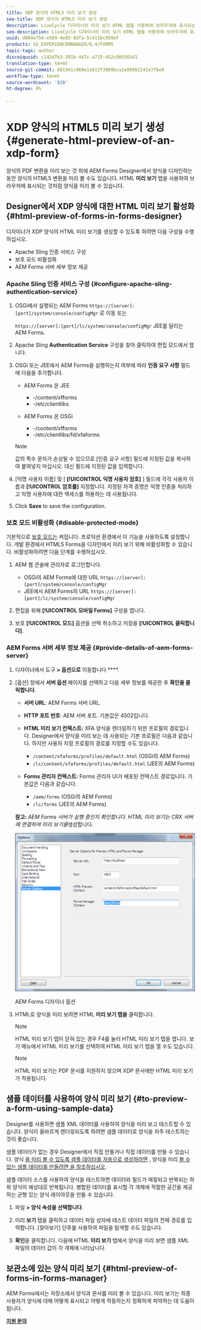 ```yaml
---
title: XDP 양식의 HTML5 미리 보기 생성
seo-title: XDP 양식의 HTML5 미리 보기 생성
description: LiveCycle 디자이너의 미리 보기 HTML 탭을 사용하여 브라우저에 표시되는 양식을 미리 볼 수 있습니다.
seo-description: LiveCycle 디자이너의 미리 보기 HTML 탭을 사용하여 브라우저에 표시되는 양식을 미리 볼 수 있습니다.
uuid: d004e75d-e569-4e85-8dfa-5c411bc959af
products: SG_EXPERIENCEMANAGER/6.4/FORMS
topic-tags: author
discoiquuid: c142d7b3-301b-447c-a715-452c905565d1
translation-type: tm+mt
source-git-commit: 801941c060e1a912f3969bca1e89962241e7fbe0
workflow-type: tm+mt
source-wordcount: '820'
ht-degree: 0%

---
```



# XDP 양식의 HTML5 미리 보기 생성 {#generate-html-preview-of-an-xdp-form}

양식의 PDF 변환을 미리 보는 것 외에 AEM Forms Designer에서 양식을 디자인하는 동안 양식의 HTML5 변환을 미리 볼 수도 있습니다. HTML **미리 보기** 탭을 사용하여 브라우저에 표시되는 것처럼 양식을 미리 볼 수 있습니다.

## Designer에서 XDP 양식에 대한 HTML 미리 보기 활성화 {#html-preview-of-forms-in-forms-designer}

디자이너가 XDP 양식의 HTML 미리 보기를 생성할 수 있도록 하려면 다음 구성을 수행하십시오.

* Apache Sling 인증 서비스 구성
* 보호 모드 비활성화
* AEM Forms 서버 세부 정보 제공

### Apache Sling 인증 서비스 구성 {#configure-apache-sling-authentication-service}

1. OSGi에서 실행되는 AEM Forms `https://[server]:[port]/system/console/configMgr` 로 이동 또는

   `https://[server]:[port]/lc/system/console/configMgr` JEE를 달리는 AEM Forms.

1. Apache Sling **Authentication Service** 구성을 찾아 클릭하여 편집 모드에서 엽니다.

1. OSGi 또는 JEE에서 AEM Forms을 실행하는지 여부에 따라 **인증 요구 사항** 필드에 다음을 추가합니다.

   * AEM Forms 온 JEE

      * -/content/xfforms
      * -/etc/clientlibs
   * AEM Forms 온 OSGi

      * -/content/xfforms
      * -/etc/clientlibs/fd/xfaforms

   >[!NOTE]
   >
   >값의 특수 문자가 손상될 수 있으므로 [인증 요구 사항] 필드에 지정된 값을 복사하여 붙여넣지 마십시오. 대신 필드에 지정된 값을 입력합니다.

1. [익명 사용자 이름] 및 [ **[!UICONTROL 익명 사용자 암호]** ] 필드에 각각 사용자 이름과 **[!UICONTROL 암호를]** 지정합니다. 지정된 자격 증명은 익명 인증을 처리하고 익명 사용자에 대한 액세스를 허용하는 데 사용됩니다.
1. Click **Save** to save the configuration.

### 보호 모드 비활성화 {#disable-protected-mode}

기본적으로 [보호 모드는](/help/forms/using/get-xdp-pdf-documents-aem.md) 켜집니다. 프로덕션 환경에서 이 기능을 사용하도록 설정합니다. 개발 환경에서 HTML5 Forms을 디자인에서 미리 보기 위해 비활성화할 수 있습니다. 비활성화하려면 다음 단계를 수행하십시오.

1. AEM 웹 콘솔에 관리자로 로그인합니다.

   * OSGi의 AEM Forms에 대한 URL `https://[server]:[port]/system/console/configMgr`
   * JEE에서 AEM Forms의 URL `https://[server]:[port]/lc/system/console/configMgr`

1. 편집을 위해 **[!UICONTROL 모바일 Forms]** 구성을 엽니다.
1. 보호 **[!UICONTROL 모드]** 옵션을 선택 취소하고 저장을 **[!UICONTROL 클릭합니다]**.

### AEM Forms 서버 세부 정보 제공 {#provide-details-of-aem-forms-server}

1. 디자이너에서 도구 **> 옵션으로** 이동합니다 ****.
1. [옵션] 창에서 **서버 옵션** 페이지를 선택하고 다음 세부 정보를 제공한 후 **확인을 클릭합니다**.

   * **서버 URL**: AEM Forms 서버 URL.
   * **HTTP 포트 번호**: AEM 서버 포트. 기본값은 4502입니다.
   * **HTML 미리 보기 컨텍스트:** XFA 양식을 렌더링하기 위한 프로필의 경로입니다. Designer에서 양식을 미리 보는 데 사용되는 기본 프로필은 다음과 같습니다. 하지만 사용자 지정 프로필의 경로를 지정할 수도 있습니다.

      * `/content/xfaforms/profiles/default.html` (OSGi의 AEM Forms)
      * `/lc/content/xfaforms/profiles/default.html` (JEE의 AEM Forms)
   * **Forms 관리자 컨텍스트:** Forms 관리자 UI가 배포된 컨텍스트 경로입니다. 기본값은 다음과 같습니다.

      * `/aem/forms` (OSGi의 AEM Forms)
      * `/lc/forms` (JEE의 AEM Forms)

   **참고:** *AEM Forms 서버가 실행 중인지 확인합니다. HTML 미리 보기는 CRX 서버에 연결하여 미리 보기를*&#x200B;생성합니다&#x200B;*.*

   ![AEM Forms 디자이너 옵션 ](assets/server_options.png)

   AEM Forms 디자이너 옵션

1. HTML로 양식을 미리 보려면 HTML **미리 보기 탭을** 클릭합니다.

   >[!NOTE]
   >
   >HTML 미리 보기 탭이 닫혀 있는 경우 F4를 눌러 HTML 미리 보기 탭을 엽니다. 보기 메뉴에서 HTML 미리 보기를 선택하여 HTML 미리 보기 탭을 열 수도 있습니다.

   >[!NOTE]
   >
   >HTML 미리 보기는 PDF 문서를 지원하지 않으며 XDP 문서에만 HTML 미리 보기가 적용됩니다.

## 샘플 데이터를 사용하여 양식 미리 보기 {#to-preview-a-form-using-sample-data}

Designer를 사용하면 샘플 XML 데이터를 사용하여 양식을 미리 보고 테스트할 수 있습니다. 양식이 올바르게 렌더링되도록 하려면 샘플 데이터로 양식을 자주 테스트하는 것이 좋습니다.

샘플 데이터가 없는 경우 Designer에서 직접 만들거나 직접 데이터를 만들 수 있습니다. 양식 [을 미리 볼 수 있도록 샘플 데이터를 자동으로 생성하려면](https://help.adobe.com/en_US/AEMForms/6.1/DesignerHelp/WS107c29ade9134a2c136ae6f212a1f379c94-8000.2.html#WS92d06802c76abadb-728f46ac129b395660c-7efe.2) , 양식을 미리 [볼 수 있는 샘플 데이터를 만들려면 을 참조하십시오](https://help.adobe.com/en_US/AEMForms/6.1/DesignerHelp/WS107c29ade9134a2c136ae6f212a1f379c94-8000.2.html#WS92d06802c76abadb-728f46ac129b395660c-7eff.2).

샘플 데이터 소스를 사용하여 양식을 테스트하면 데이터와 필드가 매핑되고 반복되는 하위 양식이 예상대로 반복됩니다. 병합된 데이터를 표시할 각 개체에 적절한 공간을 제공하는 균형 있는 양식 레이아웃을 만들 수 있습니다.

1. 파일 **> 양식 속성을 선택합니다**.

1. 미리 **보기** 탭을 클릭하고 데이터 파일 상자에 테스트 데이터 파일의 전체 경로를 입력합니다. [찾아보기] 단추를 사용하여 파일을 탐색할 수도 있습니다.

1. **확인**&#x200B;을 클릭합니다. 다음에 HTML **미리 보기** 탭에서 양식을 미리 보면 샘플 XML 파일의 데이터 값이 각 개체에 나타납니다.

## 보관소에 있는 양식 미리 보기 {#html-preview-of-forms-in-forms-manager}

AEM Forms에서는 저장소에서 양식과 문서를 미리 볼 수 있습니다. 미리 보기는 최종 사용자가 양식에 대해 어떻게 표시되고 어떻게 작동하는지 정확하게 파악하는 데 도움이 됩니다.

[**지원 문의&#x200B;**](https://www.adobe.com/account/sign-in.supportportal.html)
